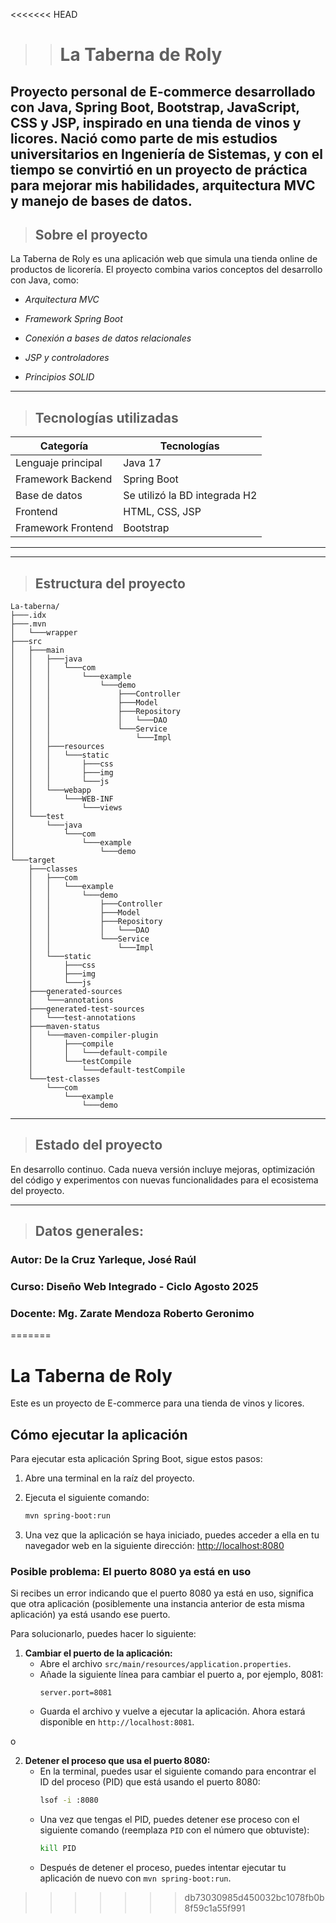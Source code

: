 <<<<<<< HEAD
>> # La Taberna de Roly

Proyecto personal de E-commerce desarrollado con Java, Spring Boot, Bootstrap, JavaScript, CSS y JSP, inspirado en una tienda de vinos y licores.
Nació como parte de mis estudios universitarios en Ingeniería de Sistemas, y con el tiempo se convirtió en un proyecto de práctica para mejorar mis habilidades, arquitectura MVC y manejo de bases de datos.
--------------------------------

> ## Sobre el proyecto

La Taberna de Roly es una aplicación web que simula una tienda online de productos de licorería.
El proyecto combina varios conceptos del desarrollo con Java, como:

 - *Arquitectura MVC*

 - *Framework Spring Boot*

 - *Conexión a bases de datos relacionales*

 - *JSP y controladores*

 - *Principios SOLID*
--------------------------------

> ## Tecnologías utilizadas



| Categoría|Tecnologías|
|----------|----------|
|Lenguaje principal|Java 17|
|Framework Backend|Spring Boot|
|Base de datos|Se utilizó la BD integrada H2|
|Frontend|HTML, CSS, JSP|
|Framework Frontend|Bootstrap|


	
----------------------------------



---------------------
> ## Estructura del proyecto
```
La-taberna/
├───.idx
├───.mvn
│   └───wrapper
├───src
│   ├───main
│   │   ├───java
│   │   │   └───com
│   │   │       └───example
│   │   │           └───demo
│   │   │               ├───Controller
│   │   │               ├───Model
│   │   │               ├───Repository
│   │   │               │   └───DAO
│   │   │               └───Service
│   │   │                   └───Impl
│   │   ├───resources
│   │   │   └───static
│   │   │       ├───css
│   │   │       ├───img
│   │   │       └───js
│   │   └───webapp
│   │       └───WEB-INF
│   │           └───views
│   └───test
│       └───java
│           └───com
│               └───example
│                   └───demo
└───target
    ├───classes
    │   ├───com
    │   │   └───example
    │   │       └───demo
    │   │           ├───Controller
    │   │           ├───Model
    │   │           ├───Repository
    │   │           │   └───DAO
    │   │           └───Service
    │   │               └───Impl
    │   └───static
    │       ├───css
    │       ├───img
    │       └───js
    ├───generated-sources
    │   └───annotations
    ├───generated-test-sources
    │   └───test-annotations
    ├───maven-status
    │   └───maven-compiler-plugin
    │       ├───compile
    │       │   └───default-compile
    │       └───testCompile
    │           └───default-testCompile
    └───test-classes
        └───com
            └───example
                └───demo
```
---------------------
> ## Estado del proyecto

En desarrollo continuo. Cada nueva versión incluye mejoras, optimización del código y experimentos con nuevas funcionalidades para el ecosistema del proyecto. 

------------------------
> ## Datos generales:
### Autor: De la Cruz Yarleque, José Raúl
### Curso: Diseño Web Integrado - Ciclo Agosto 2025
### Docente: Mg. Zarate Mendoza Roberto Geronimo 
=======

# La Taberna de Roly

Este es un proyecto de E-commerce para una tienda de vinos y licores.

## Cómo ejecutar la aplicación

Para ejecutar esta aplicación Spring Boot, sigue estos pasos:

1.  Abre una terminal en la raíz del proyecto.
2.  Ejecuta el siguiente comando:

    ```bash
    mvn spring-boot:run
    ```

3.  Una vez que la aplicación se haya iniciado, puedes acceder a ella en tu navegador web en la siguiente dirección: [http://localhost:8080](http://localhost:8080)

### Posible problema: El puerto 8080 ya está en uso

Si recibes un error indicando que el puerto 8080 ya está en uso, significa que otra aplicación (posiblemente una instancia anterior de esta misma aplicación) ya está usando ese puerto.

Para solucionarlo, puedes hacer lo siguiente:

1.  **Cambiar el puerto de la aplicación:**
    *   Abre el archivo `src/main/resources/application.properties`.
    *   Añade la siguiente línea para cambiar el puerto a, por ejemplo, 8081:
        ```properties
        server.port=8081
        ```
    *   Guarda el archivo y vuelve a ejecutar la aplicación. Ahora estará disponible en `http://localhost:8081`.

o

2.  **Detener el proceso que usa el puerto 8080:**
    *   En la terminal, puedes usar el siguiente comando para encontrar el ID del proceso (PID) que está usando el puerto 8080:
        ```bash
        lsof -i :8080
        ```
    *   Una vez que tengas el PID, puedes detener ese proceso con el siguiente comando (reemplaza `PID` con el número que obtuviste):
        ```bash
        kill PID
        ```
    *   Después de detener el proceso, puedes intentar ejecutar tu aplicación de nuevo con `mvn spring-boot:run`.

>>>>>>> db73030985d450032bc1078fb0b8f59c1a55f991

